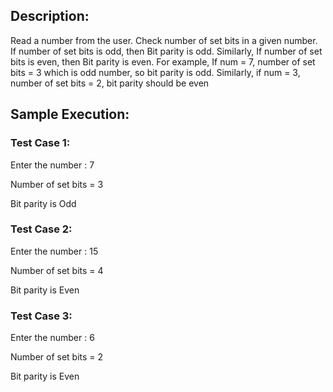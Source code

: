 ## Description: 

Read a number from the user. Check number of set bits in a given number. If number of set bits is odd, then Bit parity is odd. Similarly, If number of set bits is even, then Bit parity is even. 
For example, If num = 7, number of set bits = 3 which is odd number, so bit parity is odd. Similarly, if num = 3, number of set bits = 2, bit parity should be even

## Sample Execution:
### Test Case 1:

Enter the number : 7

Number of set bits = 3

Bit parity is Odd



### Test Case 2:

Enter the number : 15

Number of set bits = 4

Bit parity is Even

### Test Case 3:

Enter the number : 6

Number of set bits = 2

Bit parity is Even

